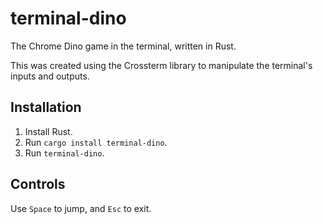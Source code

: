 # terminal-dino

The Chrome Dino game in the terminal, written in Rust.

This was created using the Crossterm library to manipulate the terminal's inputs and outputs.

## Installation

1. Install Rust.
2. Run `cargo install terminal-dino`.
3. Run `terminal-dino`.

## Controls

Use `Space` to jump, and `Esc` to exit.
